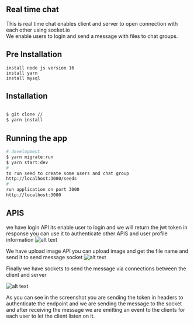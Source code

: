 ## Real time chat 
This is real time chat enables client and server to open connection with each other using socket.io <br />
We enable users to login and send a message with files to chat groups.



## Pre Installation
```preinstall
install node js version 16
install yarn
install mysql
```


## Installation
```bash

$ git clone //
$ yarn install
```

## Running the app

```bash
# development
$ yarn migrate:run
$ yarn start:dev
#
to run seed to create some users and chat group
http://localhost:3000/seeds
#
run application on port 3000
http://localhost:3000
```

## APIS
we have login API its enable user to login and we will return the jwt token in response you can use it to authenticate other APIS and user profile information
![alt text](https://github.com/yassminediab/[reponame]/blob/[branch]/image.jpg?raw=true)

We have upload image API you can upload image and get the file name and send it to send message socket
![alt text](https://github.com/yassminediab/[reponame]/blob/[branch]/image.jpg?raw=true)

Finally we have sockets to send the message via connections between the client and server

![alt text](https://github.com/yassminediab/[reponame]/blob/[branch]/image.jpg?raw=true)

As you can see in the screenshot you are sending the token in headers to authenticate the endpoint and we are sending the message to the socket and after receiving the message we are emitting an event to the clients for each user to let the client listen on it.
